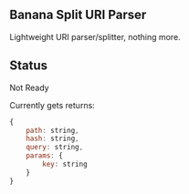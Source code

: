 Banana Split URI Parser
-----------------------
Lightweight URI parser/splitter, nothing more.

Status
------
Not Ready

Currently gets returns:

``` js
{
    path: string,
    hash: string,
    query: string,
    params: {
        key: string
    }
}
```
